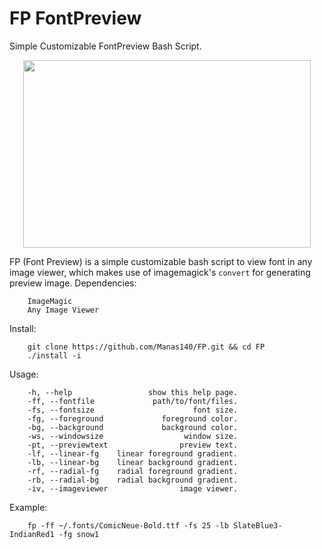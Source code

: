 # FP FontPreview

Simple Customizable FontPreview Bash Script.

<p align="center">
  <img width="460" height="300" src="https://user-images.githubusercontent.com/64472354/124871166-3e29d100-dfb3-11eb-81a7-b1046dc2403a.gif">
</p>

FP (Font Preview) is a simple customizable bash script to view font in any image viewer, which makes use of imagemagick's `convert` for generating preview image.
Dependencies:
```
    ImageMagic
    Any Image Viewer
```

Install:
```
    git clone https://github.com/Manas140/FP.git && cd FP
    ./install -i
```

Usage:
```
    -h, --help                 show this help page.
    -ff, --fontfile             path/to/font/files.
    -fs, --fontsize                      font size.
    -fg, --foreground             foreground color.
    -bg, --background             background color.
    -ws, --windowsize                  window size.
    -pt, --previewtext                preview text.
    -lf, --linear-fg    linear foreground gradient.
    -lb, --linear-bg    linear background gradient.
    -rf, --radial-fg    radial foreground gradient.
    -rb, --radial-bg    radial background gradient.
    -iv, --imageviewer                image viewer.
```

Example:
```
    fp -ff ~/.fonts/ComicNeue-Bold.ttf -fs 25 -lb SlateBlue3-IndianRed1 -fg snow1
```

